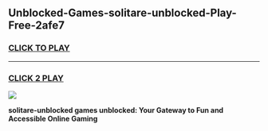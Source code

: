 
## Unblocked-Games-solitare-unblocked-Play-Free-2afe7
<h3>
<a href="https://premium76.site?title=solitare-unblocked&ref=23A">CLICK TO PLAY</a></h3>
<hr>

<h3>
<a href="https://premium76.site?title=solitare-unblocked&ref=23A">CLICK 2 PLAY</a>
  
</h3>

<a href="https://premium76.site?title=solitare-unblocked&ref=23A"><img src="https://clearcache.store/games.png"></a>


**solitare-unblocked games unblocked: Your Gateway to Fun and Accessible Online Gaming**

